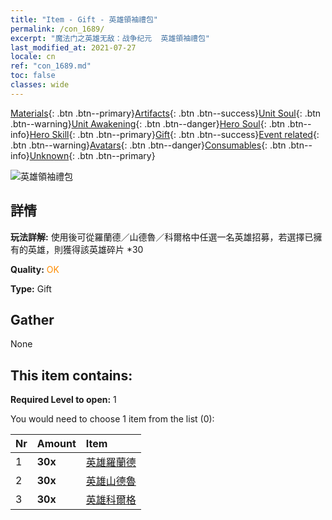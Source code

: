 ```yaml
---
title: "Item - Gift - 英雄領袖禮包"
permalink: /con_1689/
excerpt: "魔法门之英雄无敌：战争纪元  英雄領袖禮包"
last_modified_at: 2021-07-27
locale: cn
ref: "con_1689.md"
toc: false
classes: wide
---
```

 [Materials](/ItemsCN/){: .btn .btn--primary}[Artifacts](/ItemsCN/Artifacts/){: .btn .btn--success}[Unit Soul](/ItemsCN/UnitSoul/){: .btn .btn--warning}[Unit Awakening](/ItemsCN/UnitAwakening/){: .btn .btn--danger}[Hero Soul](/ItemsCN/HeroSoul/){: .btn .btn--info}[Hero Skill](/ItemsCN/HeroSkill/){: .btn .btn--primary}[Gift](/ItemsCN/Gift/){: .btn .btn--success}[Event related](/ItemsCN/Events/){: .btn .btn--warning}[Avatars](/ItemsCN/Avatars/){: .btn .btn--danger}[Consumables](/ItemsCN/Consumables/){: .btn .btn--info}[Unknown](/ItemsCN/Unknown/){: .btn .btn--primary}

 ![英雄領袖禮包](/images/t/i_907288.png)

## 詳情
 **玩法詳解:** 使用後可從羅蘭德／山德魯／科爾格中任選一名英雄招募，若選擇已擁有的英雄，則獲得該英雄碎片 *30

 **Quality:** <span style="color: #FF8C00">OK</span>

 **Type:** Gift

## Gather

  None

## This item contains:

 **Required Level to open:** 1

 You would need to choose 1 item from the list (0):

  | Nr | Amount |     Item    |
  |:---|:-------|:------------|
  | 1 |  **30x** | [英雄羅蘭德](/cn/Items/her_362/) |  | 
  | 2 |  **30x** | [英雄山德魯](/cn/Items/her_371/) |  | 
  | 3 |  **30x** | [英雄科爾格](/cn/Items/her_374/) |  | 
